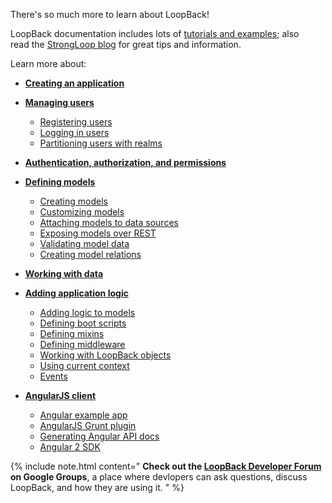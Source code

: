 
There's so much more to learn about LoopBack!  

LoopBack documentation includes lots of [tutorials and examples](Tutorials-and-examples); also read the [StrongLoop blog](http://strongloop.com/strongblog/) for great tips and information.

Learn more about:

*   **[Creating an application](Creating-an-application)**
*   **[Managing users](Managing-users)**
    *   [Registering users](Registering-users)
    *   [Logging in users](Logging-in-users)
    *   [Partitioning users with realms](Partitioning-users-with-realms)
*   **[Authentication, authorization, and permissions](Authentication-authorization-and-permissions.html)**
*   **[Defining models](Defining-models)**
    *   [Creating models](Creating-models)
    *   [Customizing models](Customizing-models)
    *   [Attaching models to data sources](Attaching-models-to-data-sources)
    *   [Exposing models over REST](Exposing-models-over-REST)
    *   [Validating model data](Validating-model-data)
    *   [Creating model relations](Creating-model-relations)
*   **[Working with data](Working-with-data)**
*   **[Adding application logic](Adding-application-logic)**
    *   [Adding logic to models](Adding-logic-to-models)
    *   [Defining boot scripts](Defining-boot-scripts)
    *   [Defining mixins](Defining-mixins)
    *   [Defining middleware](Defining-middleware)
    *   [Working with LoopBack objects](Working-with-LoopBack-objects)
    *   [Using current context](Using-current-context)
    *   [Events](Events)

*   **[AngularJS client](Create-AngularJS-client.html)**
    *   [Angular example app](Angular-example-app)
    *   [AngularJS Grunt plugin](AngularJS-Grunt-plugin)
    *   [Generating Angular API docs](Generating-Angular-API-docs)
    *   [Angular 2 SDK](Angular-2-SDK)

{% include note.html content="
**Check out the [LoopBack Developer Forum](https://groups.google.com/forum/#!forum/loopbackjs) on Google Groups**, a place where devlopers can ask questions, discuss LoopBack, and how they are using it.
" %}
